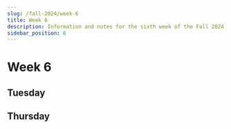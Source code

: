 ```yaml
---
slug: /fall-2024/week-6
title: Week 6
description: Information and notes for the sixth week of the Fall 2024 semester for the UMass Lowell Cloud Computing Club.
sidebar_position: 6
---
```


# Week 6

## Tuesday

## Thursday

